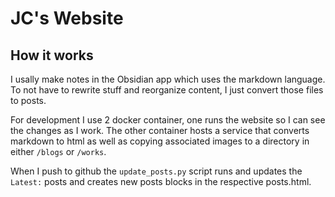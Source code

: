 # JC's Website

## How it works

I usally make notes in the Obsidian app which uses the markdown language. To not have to rewrite stuff and
reorganize content, I just convert those files to posts.

For development I use 2 docker container, one runs the website so I can see the changes as I work. The other container
hosts a service that converts markdown to html as well as copying associated images to a directory in either
`/blogs` or `/works`.

When I push to github the `update_posts.py` script runs and updates the `Latest:` posts and creates new posts
blocks in the respective posts.html.


